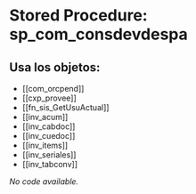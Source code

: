# Stored Procedure: sp_com_consdevdespa

## Usa los objetos:
- [[com_orcpend]]
- [[cxp_provee]]
- [[fn_sis_GetUsuActual]]
- [[inv_acum]]
- [[inv_cabdoc]]
- [[inv_cuedoc]]
- [[inv_items]]
- [[inv_seriales]]
- [[inv_tabconv]]

*No code available.*

